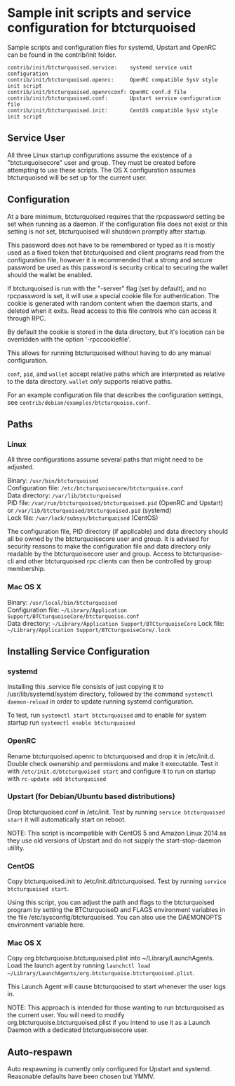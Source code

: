 Sample init scripts and service configuration for btcturquoised
==========================================================

Sample scripts and configuration files for systemd, Upstart and OpenRC
can be found in the contrib/init folder.

    contrib/init/btcturquoised.service:    systemd service unit configuration
    contrib/init/btcturquoised.openrc:     OpenRC compatible SysV style init script
    contrib/init/btcturquoised.openrcconf: OpenRC conf.d file
    contrib/init/btcturquoised.conf:       Upstart service configuration file
    contrib/init/btcturquoised.init:       CentOS compatible SysV style init script

Service User
---------------------------------

All three Linux startup configurations assume the existence of a "btcturquoisecore" user
and group.  They must be created before attempting to use these scripts.
The OS X configuration assumes btcturquoised will be set up for the current user.

Configuration
---------------------------------

At a bare minimum, btcturquoised requires that the rpcpassword setting be set
when running as a daemon.  If the configuration file does not exist or this
setting is not set, btcturquoised will shutdown promptly after startup.

This password does not have to be remembered or typed as it is mostly used
as a fixed token that btcturquoised and client programs read from the configuration
file, however it is recommended that a strong and secure password be used
as this password is security critical to securing the wallet should the
wallet be enabled.

If btcturquoised is run with the "-server" flag (set by default), and no rpcpassword is set,
it will use a special cookie file for authentication. The cookie is generated with random
content when the daemon starts, and deleted when it exits. Read access to this file
controls who can access it through RPC.

By default the cookie is stored in the data directory, but it's location can be overridden
with the option '-rpccookiefile'.

This allows for running btcturquoised without having to do any manual configuration.

`conf`, `pid`, and `wallet` accept relative paths which are interpreted as
relative to the data directory. `wallet` *only* supports relative paths.

For an example configuration file that describes the configuration settings,
see `contrib/debian/examples/btcturquoise.conf`.

Paths
---------------------------------

### Linux

All three configurations assume several paths that might need to be adjusted.

Binary:              `/usr/bin/btcturquoised`  
Configuration file:  `/etc/btcturquoisecore/btcturquoise.conf`  
Data directory:      `/var/lib/btcturquoised`  
PID file:            `/var/run/btcturquoised/btcturquoised.pid` (OpenRC and Upstart) or `/var/lib/btcturquoised/btcturquoised.pid` (systemd)  
Lock file:           `/var/lock/subsys/btcturquoised` (CentOS)  

The configuration file, PID directory (if applicable) and data directory
should all be owned by the btcturquoisecore user and group.  It is advised for security
reasons to make the configuration file and data directory only readable by the
btcturquoisecore user and group.  Access to btcturquoise-cli and other btcturquoised rpc clients
can then be controlled by group membership.

### Mac OS X

Binary:              `/usr/local/bin/btcturquoised`  
Configuration file:  `~/Library/Application Support/BTCturquoiseCore/btcturquoise.conf`  
Data directory:      `~/Library/Application Support/BTCturquoiseCore`
Lock file:           `~/Library/Application Support/BTCturquoiseCore/.lock`

Installing Service Configuration
-----------------------------------

### systemd

Installing this .service file consists of just copying it to
/usr/lib/systemd/system directory, followed by the command
`systemctl daemon-reload` in order to update running systemd configuration.

To test, run `systemctl start btcturquoised` and to enable for system startup run
`systemctl enable btcturquoised`

### OpenRC

Rename btcturquoised.openrc to btcturquoised and drop it in /etc/init.d.  Double
check ownership and permissions and make it executable.  Test it with
`/etc/init.d/btcturquoised start` and configure it to run on startup with
`rc-update add btcturquoised`

### Upstart (for Debian/Ubuntu based distributions)

Drop btcturquoised.conf in /etc/init.  Test by running `service btcturquoised start`
it will automatically start on reboot.

NOTE: This script is incompatible with CentOS 5 and Amazon Linux 2014 as they
use old versions of Upstart and do not supply the start-stop-daemon utility.

### CentOS

Copy btcturquoised.init to /etc/init.d/btcturquoised. Test by running `service btcturquoised start`.

Using this script, you can adjust the path and flags to the btcturquoised program by
setting the BTCturquoiseD and FLAGS environment variables in the file
/etc/sysconfig/btcturquoised. You can also use the DAEMONOPTS environment variable here.

### Mac OS X

Copy org.btcturquoise.btcturquoised.plist into ~/Library/LaunchAgents. Load the launch agent by
running `launchctl load ~/Library/LaunchAgents/org.btcturquoise.btcturquoised.plist`.

This Launch Agent will cause btcturquoised to start whenever the user logs in.

NOTE: This approach is intended for those wanting to run btcturquoised as the current user.
You will need to modify org.btcturquoise.btcturquoised.plist if you intend to use it as a
Launch Daemon with a dedicated btcturquoisecore user.

Auto-respawn
-----------------------------------

Auto respawning is currently only configured for Upstart and systemd.
Reasonable defaults have been chosen but YMMV.
